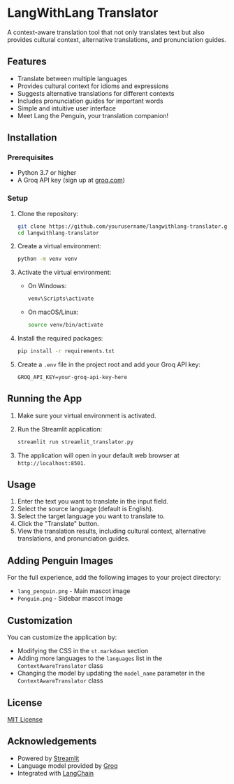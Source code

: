 # LangWithLang Translator

A context-aware translation tool that not only translates text but also provides cultural context, alternative translations, and pronunciation guides.

## Features

- Translate between multiple languages
- Provides cultural context for idioms and expressions
- Suggests alternative translations for different contexts
- Includes pronunciation guides for important words
- Simple and intuitive user interface
- Meet Lang the Penguin, your translation companion!

## Installation

### Prerequisites

- Python 3.7 or higher
- A Groq API key (sign up at [groq.com](https://groq.com))

### Setup

1. Clone the repository:
   ```bash
   git clone https://github.com/yourusername/langwithlang-translator.git
   cd langwithlang-translator
   ```

2. Create a virtual environment:
   ```bash
   python -m venv venv
   ```

3. Activate the virtual environment:
   - On Windows:
     ```bash
     venv\Scripts\activate
     ```
   - On macOS/Linux:
     ```bash
     source venv/bin/activate
     ```

4. Install the required packages:
   ```bash
   pip install -r requirements.txt
   ```

5. Create a `.env` file in the project root and add your Groq API key:
   ```
   GROQ_API_KEY=your-groq-api-key-here
   ```

## Running the App

1. Make sure your virtual environment is activated.

2. Run the Streamlit application:
   ```bash
   streamlit run streamlit_translator.py
   ```

3. The application will open in your default web browser at `http://localhost:8501`.

## Usage

1. Enter the text you want to translate in the input field.
2. Select the source language (default is English).
3. Select the target language you want to translate to.
4. Click the "Translate" button.
5. View the translation results, including cultural context, alternative translations, and pronunciation guides.

## Adding Penguin Images

For the full experience, add the following images to your project directory:
- `lang_penguin.png` - Main mascot image
- `Penguin.png` - Sidebar mascot image

## Customization

You can customize the application by:
- Modifying the CSS in the `st.markdown` section
- Adding more languages to the `languages` list in the `ContextAwareTranslator` class
- Changing the model by updating the `model_name` parameter in the `ContextAwareTranslator` class

## License

[MIT License](LICENSE)

## Acknowledgements

- Powered by [Streamlit](https://streamlit.io/)
- Language model provided by [Groq](https://groq.com/)
- Integrated with [LangChain](https://www.langchain.com/)
